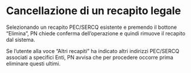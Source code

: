 # Cancellazione di un recapito legale

Selezionando un recapito PEC/SERCQ esistente e premendo il bottone “Elimina”, PN chiede conferma dell’operazione e quindi rimuove il recapito dal sistema.

Se l’utente alla voce “Altri recapiti” ha indicato altri indirizzi PEC/SERCQ associati a specifici Enti, PN avvisa che per procedere occorre prima eliminare questi ultimi.

<figure><img src="../../../../.gitbook/assets/image (38).png" alt=""><figcaption></figcaption></figure>
